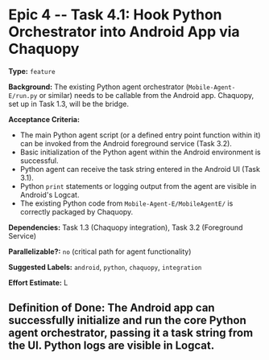 # Epic 4 -- Task 4.1: Hook Python Orchestrator into Android App via Chaquopy

**Type:** `feature`

**Background:** The existing Python agent orchestrator (`Mobile-Agent-E/run.py` or similar) needs to be callable from the Android app. Chaquopy, set up in Task 1.3, will be the bridge.

**Acceptance Criteria:**
*   The main Python agent script (or a defined entry point function within it) can be invoked from the Android foreground service (Task 3.2).
*   Basic initialization of the Python agent within the Android environment is successful.
*   Python agent can receive the task string entered in the Android UI (Task 3.1).
*   Python `print` statements or logging output from the agent are visible in Android's Logcat.
*   The existing Python code from `Mobile-Agent-E/MobileAgentE/` is correctly packaged by Chaquopy.

**Dependencies:** Task 1.3 (Chaquopy integration), Task 3.2 (Foreground Service)

**Parallelizable?:** `no` (critical path for agent functionality)

**Suggested Labels:** `android`, `python`, `chaquopy`, `integration`

**Effort Estimate:** L

**Definition of Done:** The Android app can successfully initialize and run the core Python agent orchestrator, passing it a task string from the UI. Python logs are visible in Logcat.
---
